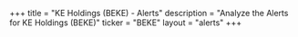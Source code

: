 +++
title = "KE Holdings (BEKE) - Alerts"
description = "Analyze the Alerts for KE Holdings (BEKE)"
ticker = "BEKE"
layout = "alerts"
+++

